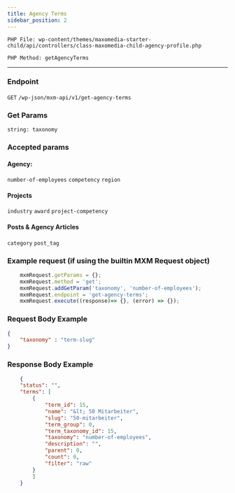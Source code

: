 ```yaml
---
title: Agency Terms
sidebar_position: 2
---
```


`PHP File: wp-content/themes/maxomedia-starter-child/api/controllers/class-maxomedia-child-agency-profile.php`

`PHP Method: getAgencyTerms`

---
### Endpoint

`GET` `/wp-json/mxm-api/v1/get-agency-terms`

### Get Params

`string: taxonomy`

### Accepted params

#### Agency:

`number-of-employees` 
`competency`
`region`

#### Projects

`industry`
`award`
`project-competency`

#### Posts & Agency Articles

`category`
`post_tag`

### Example request (if using the builtin MXM Request object)

```javascript
    mxmRequest.getParams = {};
    mxmRequest.method = 'get';
    mxmRequest.addGetParam('taxonomy', 'number-of-employees');
    mxmRequest.endpoint = 'get-agency-terms';
    mxmRequest.execute((response)=> {}, (error) => {});
```

### Request Body Example

```json
{
    "taxonomy" : "term-slug"
}
```

### Response Body Example

```json
    {
    "status": "",
    "terms": [
        {
            "term_id": 15,
            "name": "&lt; 50 Mitarbeiter",
            "slug": "50-mitarbeiter",
            "term_group": 0,
            "term_taxonomy_id": 15,
            "taxonomy": "number-of-employees",
            "description": "",
            "parent": 0,
            "count": 0,
            "filter": "raw"
        }    
	    ]
    }
```